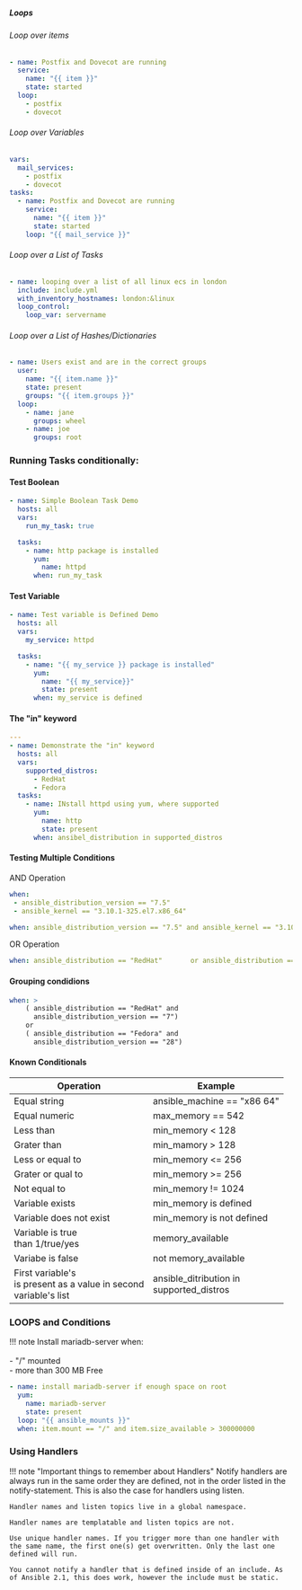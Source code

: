 <a name="loops"></a>
##### Loops 
###### Loop over items 
```yaml
- name: Postfix and Dovecot are running
  service:
    name: "{{ item }}"
    state: started
  loop:
    - postfix
    - dovecot
```
###### Loop over Variables
```yaml
vars:
  mail_services:
    - postfix
    - dovecot
tasks:
  - name: Postfix and Dovecot are running
    service:
      name: "{{ item }}"
      state: started
    loop: "{{ mail_service }}"

```
###### Loop over a List of Tasks
```yaml
- name: looping over a list of all linux ecs in london
  include: include.yml
  with_inventory_hostnames: london:&linux
  loop_control:
    loop_var: servername

```

###### Loop over a List of Hashes/Dictionaries
```yaml
- name: Users exist and are in the correct groups
  user:
    name: "{{ item.name }}"
    state: present
    groups: "{{ item.groups }}"
  loop:
    - name: jane
      groups: wheel
    - name: joe
      groups: root
```
<a name="conditionals"></a>
### Running Tasks conditionally:
#### Test Boolean
```yaml
- name: Simple Boolean Task Demo
  hosts: all
  vars:
    run_my_task: true

  tasks:
    - name: http package is installed
      yum:
        name: httpd
      when: run_my_task

```
#### Test Variable
```yaml
- name: Test variable is Defined Demo
  hosts: all
  vars:
    my_service: httpd

  tasks:
    - name: "{{ my_service }} package is installed"
      yum:
        name: "{{ my_service}}"
        state: present
      when: my_service is defined
```
#### The "in" keyword
```yaml
---
- name: Demonstrate the "in" keyword
  hosts: all
  vars: 
    supported_distros:
      - RedHat
      - Fedora
  tasks:
    - name: INstall httpd using yum, where supported
      yum:
        name: http
        state: present
      when: ansibel_distribution in supported_distros
```
#### Testing Multiple Conditions

AND Operation
```yaml
when:
 - ansible_distribution_version == "7.5" 
 - ansible_kernel == "3.10.1-325.el7.x86_64"

when: ansible_distribution_version == "7.5" and ansible_kernel == "3.10.1-325.el7.x86_64"
```
OR Operation
```yaml
when: ansible_distribution == "RedHat"       or ansible_distribution == "Fedora"
```
#### Grouping condidions
```yaml
when: >
    ( ansible_distribution == "RedHat" and 
      ansible_distribution_version == "7")
    or
    ( ansible_distribution == "Fedora" and 
      ansible_distribution_version == "28")
```
#### Known Conditionals

| Operation      	                                                     | Example                     	               |
|-----------     	                                                     |-----------------------------	               |
|Equal string    	                                                     | ansible_machine == "x86 64" 	               |
|Equal numeric   	                                                     | max_memory == 542           	               |
|Less than       	                                                     | min_memory < 128            	               |
|Grater than     	                                                     | min_mamory > 128            	               |
|Less or equal to	                                                     | min_memory <= 256           	               |
|Grater or qual to                                                           | min_memory >= 256           	               |
|Not equal to    	                                                     | min_memory  != 1024	                       |
|Variable exists 	                                                     | min_memory is defined       	               |
|Variable does not exist                                                     | min_memory is not defined   	               |
|Variable is true </br> than 1/true/yes                                      | memory_available                                |
|Variabe is false                                                            | not memory_available        	               |
|First variable's </br> is present as a value in second </br> variable's list | ansible_ditribution in </br>  supported_distros|

### LOOPS and Conditions
!!! note
    Install mariadb-server when:<br><br>
    -  "/" mounted <br>
    -  more than 300 MB Free<br>

```yaml
- name: install mariadb-server if enough space on root
  yum:
    name: mariadb-server
    state: present
  loop: "{{ ansible_mounts }}"
  when: item.mount == "/" and item.size_available > 300000000
```
### Using Handlers

!!! note "Important things to remember about Handlers"
    Notify handlers are always run in the same order they are defined, not in the order listed in the notify-statement. This is also the case for handlers using listen.

    Handler names and listen topics live in a global namespace.

    Handler names are templatable and listen topics are not.

    Use unique handler names. If you trigger more than one handler with the same name, the first one(s) get overwritten. Only the last one defined will run.

    You cannot notify a handler that is defined inside of an include. As of Ansible 2.1, this does work, however the include must be static.


